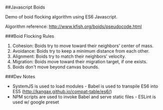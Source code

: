 ##Javascript Boids

Demo of boid flocking algorithm using ES6 Javascript.

Algorithm reference: http://www.kfish.org/boids/pseudocode.html

###Boid Flocking Rules
1. Cohesion: Boids try to move toward their neighbors' center of mass.
2. Avoidance: Boids try to keep a minimum distance from each other.
3. Alignment: Boids try to match their neighbors' velocity.
4. Migration: Boids move toward their migration target, if one exists.
5. Boids don't move beyond canvas bounds.

###Dev Notes
- SystemJS is used to load modules 
- Babel is used to transpile ES6 into ES5 (http://kangax.github.io/compat-table/es6/) 
- NPM scripts are used to invoke Babel and serve static files 
- ESLint is used w/ google preset 

 

